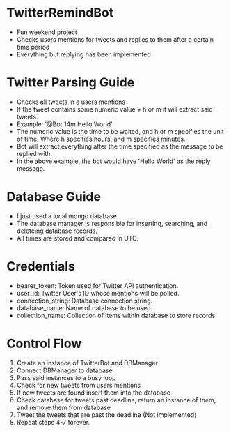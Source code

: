 # TwitterRemindBot
- Fun weekend project
- Checks users mentions for tweets and replies to them after a certain time period
- Everything but replying has been implemented
# Twitter Parsing Guide
- Checks all tweets in a users mentions
- If the tweet contains some numeric value + h or m it will extract said tweets.
- Example: '@Bot 14m Hello World'
- The numeric value is the time to be waited, and h or m specifies the unit of time. Where h specifies hours, and m specifies minutes.
- Bot will extract everything after the time specified as the message to be replied with.
- In the above example, the bot would have 'Hello World' as the reply message.
# Database Guide
- I just used a local mongo database.
- The database manager is responsible for inserting, searching, and deleteing database records.
- All times are stored and compared in UTC.
# Credentials
- bearer_token: Token used for Twitter API authentication.
- user_id: Twitter User's ID whose mentions will be polled.
- connection_string: Database connection string.
- database_name: Name of database to be used.
- collection_name: Collection of items within database to store records.
# Control Flow
1. Create an instance of TwitterBot and DBManager
2. Connect DBManager to database
3. Pass said instances to a busy loop
4. Check for new tweets from users mentions
5. If new tweets are found insert them into the database
6. Check database for tweets past deadline, return an instance of them, and remove them from database
7. Tweet the tweets that are past the deadline (Not implemented)
8. Repeat steps 4-7 forever.